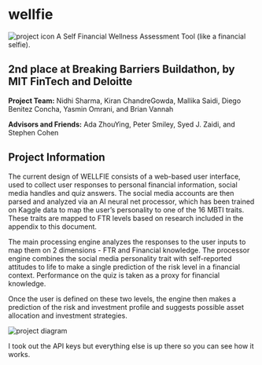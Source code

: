 # wellfie
![project icon](https://raw.githubusercontent.com/bvannah/wellfie/main/icon.png)
A Self Financial Wellness Assessment Tool (like a financial selfie).

## 2nd place at Breaking Barriers Buildathon, by MIT FinTech and Deloitte
**Project Team:**
Nidhi Sharma, Kiran ChandreGowda, Mallika Saidi, Diego Benitez Concha, Yasmin Omrani, and Brian Vannah

**Advisors and Friends:**
Ada ZhouYing, Peter Smiley, Syed J. Zaidi, and Stephen Cohen


## Project Information

The current design of WELLFIE consists of a web-based user interface, used to collect user responses to personal financial information, social media handles and quiz answers. The social media accounts are then parsed and analyzed via an AI neural net processor, which has been trained on Kaggle data to map the user’s personality to one of the 16 MBTI traits. These traits are mapped to FTR levels based on research included in the appendix to this document. 

The main processing engine analyzes the responses to the user inputs to map them on 2 dimensions - FTR and Financial knowledge. The processor engine combines the social media personality trait with self-reported attitudes to life to make a single prediction of the risk level in a financial context. Performance on the quiz is taken as a proxy for financial knowledge.

Once the user is defined on these two levels, the engine then makes a prediction of the risk and investment profile and suggests possible asset allocation and investment strategies.

![project diagram](https://raw.githubusercontent.com/bvannah/wellfie/main/diagram.png)




I took out the API keys but everything else is up there so you can see how it works.
